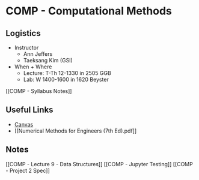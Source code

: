 # COMP - Computational Methods

## Logistics
- Instructor
	- Ann Jeffers
	- Taeksang Kim (GSI)
- When + Where
	- Lecture: T-Th 12-1330 in 2505 GGB
	- Lab: W 1400-1600 in 1620 Beyster

[[COMP - Syllabus Notes]]

## Useful Links
- [Canvas](https://umich.instructure.com/courses/491864)
- [[Numerical Methods for Engineers (7th Ed).pdf]]

## Notes
[[COMP - Lecture 9 - Data Structures]]
[[COMP - Jupyter Testing]]
[[COMP - Project 2 Spec]]
